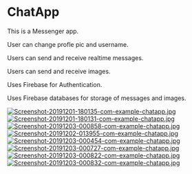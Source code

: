 # ChatApp
This is a Messenger app.

User can change profle pic and username.

Users can send and receive realtime messages.

Users can send and receive images.

Uses Firebase for Authentication.

Uses Firebase databases for storage of messages and images.

[![Screenshot-20191201-180135-com-example-chatapp.jpg](https://i.postimg.cc/Fs70kPG7/Screenshot-20191201-180135-com-example-chatapp.jpg)](https://postimg.cc/ppMmgJwH)
[![Screenshot-20191201-180131-com-example-chatapp.jpg](https://i.postimg.cc/WbFJ1dbZ/Screenshot-20191201-180131-com-example-chatapp.jpg)](https://postimg.cc/4mG38Nc4)
[![Screenshot-20191203-000858-com-example-chatapp.jpg](https://i.postimg.cc/QtLsJ14r/Screenshot-20191203-000858-com-example-chatapp.jpg)](https://postimg.cc/bGRKzDf6)
[![Screenshot-20191202-013955-com-example-chatapp.jpg](https://i.postimg.cc/XJWqW0VB/Screenshot-20191202-013955-com-example-chatapp.jpg)](https://postimg.cc/VS7m9p0z)
[![Screenshot-20191203-000454-com-example-chatapp.jpg](https://i.postimg.cc/TYx16McX/Screenshot-20191203-000454-com-example-chatapp.jpg)](https://postimg.cc/dDWw2fXW)
[![Screenshot-20191203-000727-com-example-chatapp.jpg](https://i.postimg.cc/hjbF8wQ9/Screenshot-20191203-000727-com-example-chatapp.jpg)](https://postimg.cc/zbBP8xjB)
[![Screenshot-20191203-000822-com-example-chatapp.jpg](https://i.postimg.cc/pXdN8sWF/Screenshot-20191203-000822-com-example-chatapp.jpg)](https://postimg.cc/0rhH1dJk)
[![Screenshot-20191203-000832-com-example-chatapp.jpg](https://i.postimg.cc/4N00cZ2D/Screenshot-20191203-000832-com-example-chatapp.jpg)](https://postimg.cc/tYhDQ0jk)
